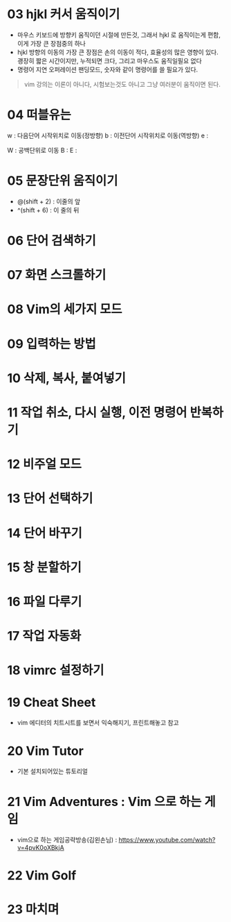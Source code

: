 

# 03 hjkl 커서 움직이기
- 마우스 키보드에 방향키 움직이던 시절에 만든것, 그래서 hjkl 로 움직이는게 편함, 이게 가장 큰 장점중의 하나 
- hjkl 방향의 이동의 가장 큰 장점은 손의 이동이 적다, 효율성의 많은 영향이 있다. 괭장히 짧은 시간이지만, 누적되면 크다, 그리고 마우스도 움직일필요 없다
- 명령어 지연 오퍼레이션 팬딩모드, 숫자와 같이 명령어를 쓸 필요가 있다.
> vim 강의는 이론이 아니다, 시험보는것도 아니고 그냥 여러분이 움직이면 된다.

# 04 떠블유는 
 >
 w : 다음단어 시작위치로 이동(정방향)
 b : 이전단어 시작위치로 이동(역방향)
 e : 
 >
 W : 공백단위로 이동 
 B :
 E :

# 05 문장단위 움직이기
 - @(shift + 2) : 이줄의 앞
 - ^(shift + 6) : 이 줄의 뒤
# 06 단어 검색하기
# 07 화면 스크롤하기
# 08 Vim의 세가지 모드
# 09 입력하는 방법
# 10 삭제, 복사, 붙여넣기
# 11 작업 취소, 다시 실행, 이전 명령어 반복하기 
# 12 비주얼 모드
# 13 단어 선택하기
# 14 단어 바꾸기
# 15 창 분할하기
# 16 파일 다루기
# 17 작업 자동화
# 18 vimrc 설정하기
# 19 Cheat Sheet
  - vim 에디터의 치트시트를 보면서 익숙해지기, 프린트해놓고 참고
# 20 Vim Tutor
  - 기본 설치되어있는 튜토리얼
# 21 Vim Adventures : Vim 으로 하는 게임
  - vim으로 하는 게임공략방송(김왼손님) : https://www.youtube.com/watch?v=4pvK0oXBkjA

# 22 Vim Golf
# 23 마치며  